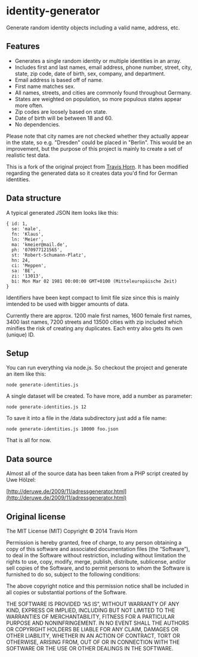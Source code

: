 # identity-generator

Generate random identity objects including a valid name, address, etc.

## Features

- Generates a single random identity or multiple identities in an array.
- Includes first and last names, email address, phone number, street, city, state, zip code, date of birth, sex, company, and department.
- Email address is based off of name.
- First name matches sex.
- All names, streets, and cities are commonly found throughout Germany.
- States are weighted on population, so more populous states appear more often.
- Zip codes are loosely based on state.
- Date of birth will be between 18 and 60.
- No dependencies.

Please note that city names are not checked whether they actually appear in the state, so e.g. "Dresden" could be placed in "Berlin". This would be an improvement, but the purpose of this project is mainly to create a set of realistic test data.

This is a fork of the original project from [Travis Horn](https://github.com/travishorn/fake-identity). It has been modified regarding the generated data so it creates data you'd find for German identities.

## Data structure

A typical generated JSON item looks like this:

    { id: 1,
      se: 'male',
      fn: 'Klaus',
      ln: 'Meier',
      ma: 'kmeier@mail.de',
      ph: '070977121565',
      st: 'Robert-Schumann-Platz',
      hn: 24,
      ci: 'Meppen',
      sa: 'BE',
      zi: '13013',
      bi: Mon Mar 02 1981 00:00:00 GMT+0100 (Mitteleuropäische Zeit)
    }

Identifiers have been kept compact to limit file size since this is mainly imtended to be used with bigger amounts of data.

Currently there are approx. 1200 male first names, 1600 female first names, 3400 last names, 7200 streets and 13500 cities with zip included which minifies the risk of creating any duplicates. Each entry also gets its own (unique) ID.

## Setup

You can run everything via node.js. So checkout the project and generate an item like this:

`node generate-identities.js`

A single dataset will be created. To have more, add a number as parameter:

`node generate-identities.js 12`

To save it into a file in the /data subdirectory just add a file name:

`node generate-identities.js 10000 foo.json`

That is all for now.

## Data source

Almost all of the source data has been taken from a PHP script created by Uwe Hölzel:

[http://deruwe.de/2009/11/adressgenerator.html](http://deruwe.de/2009/11/adressgenerator.html)

## Original license

The MIT License (MIT)
Copyright © 2014 Travis Horn

Permission is hereby granted, free of charge, to any person obtaining a copy of this software and associated documentation files (the “Software”), to deal in the Software without restriction, including without limitation the rights to use, copy, modify, merge, publish, distribute, sublicense, and/or sell copies of the Software, and to permit persons to whom the Software is furnished to do so, subject to the following conditions:

The above copyright notice and this permission notice shall be included in all copies or substantial portions of the Software.

THE SOFTWARE IS PROVIDED “AS IS”, WITHOUT WARRANTY OF ANY KIND, EXPRESS OR IMPLIED, INCLUDING BUT NOT LIMITED TO THE WARRANTIES OF MERCHANTABILITY, FITNESS FOR A PARTICULAR PURPOSE AND NONINFRINGEMENT. IN NO EVENT SHALL THE AUTHORS OR COPYRIGHT HOLDERS BE LIABLE FOR ANY CLAIM, DAMAGES OR OTHER LIABILITY, WHETHER IN AN ACTION OF CONTRACT, TORT OR OTHERWISE, ARISING FROM, OUT OF OR IN CONNECTION WITH THE SOFTWARE OR THE USE OR OTHER DEALINGS IN THE SOFTWARE.